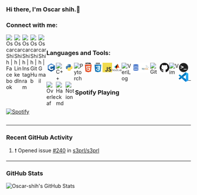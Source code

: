 ### Hi there, I'm Oscar shih.👋 

### Connect with me:

[<img align="left" alt="OscarShih | Facebook" width="22px" src="https://cdn.jsdelivr.net/npm/simple-icons@v3/icons/facebook.svg" />][facebook]
[<img align="left" alt="OscarShih | LinkedIn" width="22px" src="https://cdn.jsdelivr.net/npm/simple-icons@v3/icons/linkedin.svg" />][linkedin]
[<img align="left" alt="OscarShih | Instagram" width="22px" src="https://cdn.jsdelivr.net/npm/simple-icons@v3/icons/instagram.svg" />][instagram]
[<img align="left" alt="OscarShih | GitHub" width="22px" src="https://cdn.jsdelivr.net/npm/simple-icons@v3/icons/github.svg" />][GitHub]
[<img align="left" alt="OscarShih | Gmail" width="22px" src="https://cdn.jsdelivr.net/npm/simple-icons@3.13.0/icons/gmail.svg" />][Gmail]
<br />

### Languages and Tools:

<img align="left" alt="C" width="26px" src="https://raw.githubusercontent.com/github/explore/f3e22f0dca2be955676bc70d6214b95b13354ee8/topics/c/c.png" />
<img align="left" alt="C++" width="23px" src="https://upload.wikimedia.org/wikipedia/commons/thumb/1/18/ISO_C%2B%2B_Logo.svg/640px-ISO_C%2B%2B_Logo.svg.png" />
<img align="left" alt="Python" width="26px" src="https://raw.githubusercontent.com/github/explore/80688e429a7d4ef2fca1e82350fe8e3517d3494d/topics/python/python.png" />
<img align="left" alt="Pytorch" width="26px" src="https://pytorch.org/assets/images/pytorch-logo.png" />
<img align="left" alt="HTML5" width="26px" src="https://raw.githubusercontent.com/github/explore/80688e429a7d4ef2fca1e82350fe8e3517d3494d/topics/html/html.png" />
<img align="left" alt="CSS3" width="26px" src="https://raw.githubusercontent.com/github/explore/80688e429a7d4ef2fca1e82350fe8e3517d3494d/topics/css/css.png" />
<img align="left" alt="JavaScript" width="26px" src="https://raw.githubusercontent.com/github/explore/80688e429a7d4ef2fca1e82350fe8e3517d3494d/topics/javascript/javascript.png" />
<img align="left" alt="MatLab" width="26px" src="https://raw.githubusercontent.com/github/explore/f3e22f0dca2be955676bc70d6214b95b13354ee8/topics/matlab/matlab.png" />
<img align="left" alt="VeriLog" width="26px" src="https://plugins.jetbrains.com/files/14184/114800/icon/pluginIcon.png" />
<img align="left" alt="SQL" width="26px" src="https://raw.githubusercontent.com/github/explore/80688e429a7d4ef2fca1e82350fe8e3517d3494d/topics/sql/sql.png" />
<img align="left" alt="MySQL" width="26px" src="https://raw.githubusercontent.com/github/explore/80688e429a7d4ef2fca1e82350fe8e3517d3494d/topics/mysql/mysql.png" />
<img align="left" alt="Git" width="26px" src="https://miro.medium.com/max/325/1*K8Xv0uWQ63F3G00iTbqMlQ.png" />
<img align="left" alt="GitHub" width="26px" src="https://raw.githubusercontent.com/github/explore/78df643247d429f6cc873026c0622819ad797942/topics/github/github.png" />
<img align="left" alt="Vim" width="26px" src="https://upload.wikimedia.org/wikipedia/commons/thumb/9/9f/Vimlogo.svg/1200px-Vimlogo.svg.png" />
<img align="left" alt="Terminal" width="26px" src="https://raw.githubusercontent.com/github/explore/80688e429a7d4ef2fca1e82350fe8e3517d3494d/topics/terminal/terminal.png" />
<img align="left" alt="Visual Studio Code" width="26px" src="https://raw.githubusercontent.com/github/explore/80688e429a7d4ef2fca1e82350fe8e3517d3494d/topics/visual-studio-code/visual-studio-code.png" />
<img align="left" alt="Overleaf" width="26px" src="https://s3-eu-west-2.amazonaws.com/wpmedia.outlandish.com/bgv/app/uploads/2013/09/09202723/Overleaf-logo.png" />
<img align="left" alt="Hackmd" width="26px" src="https://notes.ocf.berkeley.edu/codimd-icon-1024.png" />
<img align="left" alt="Notion" width="26px" src="https://cdn.icon-icons.com/icons2/2429/PNG/512/notion_logo_icon_147257.png" />
<br />
<br />

---

### Spotify Playing
<table>

&nbsp; <br> [![Spotify](https://novatorem-oscar-shih.vercel.app/api/spotify?background_color=0d1117&border_color=ffffff)](https://open.spotify.com/user/oscar-shih)

</table>

---

### Recent GitHub Activity
  
<!--START_SECTION:activity-->
1. ❗️ Opened issue [#240](https://github.com/s3prl/s3prl/issues/240) in [s3prl/s3prl](https://github.com/s3prl/s3prl)
<!--END_SECTION:activity-->

---


### GitHub Stats
<img align="left" alt="Oscar-shih's GitHub Stats" src="https://github-readme-stats.vercel.app/api?username=oscar-shih&show_icons=true&hide_border=true" />


[GitHub]: https://github.com/oscar-shih
[Facebook]: https://facebook.com/mhShih0405
[instagram]: https://www.instagram.com/shih.mh_0405
[linkedin]: https://www.linkedin.com/in/oscarshih
[Gmail]: mailto:b08502141@g.ntu.edu.tw
